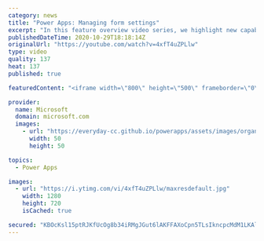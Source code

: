 ```yaml
---
category: news
title: "Power Apps: Managing form settings"
excerpt: "In this feature overview video series, we highlight new capabilities included in the latest update to Microsoft Power Apps.  Improvements to Microsoft Power Apps for managing form settings and events allow users to set various features on a form in the new modern designer.   Get the most out of Power"
publishedDateTime: 2020-10-29T18:18:14Z
originalUrl: "https://youtube.com/watch?v=4xfT4uZPLlw"
type: video
quality: 137
heat: 137
published: true

featuredContent: "<iframe width=\"800\" height=\"500\" frameborder=\"0\" src=\"https://www.youtube.com/embed/4xfT4uZPLlw\" allow=\"accelerometer; autoplay; encrypted-media; gyroscope; picture-in-picture\" allowfullscreen></iframe>"

provider:
  name: Microsoft
  domain: microsoft.com
  images:
    - url: "https://everyday-cc.github.io/powerapps/assets/images/organizations/microsoft.com-50x50.jpg"
      width: 50
      height: 50

topics:
  - Power Apps

images:
  - url: "https://i.ytimg.com/vi/4xfT4uZPLlw/maxresdefault.jpg"
    width: 1280
    height: 720
    isCached: true

secured: "KBOcKsl15ptRJKfUcOg8b34iRMgJGut6lAKFFAXoCpn5TLsIkncpcMdM1LKAlLpkL/PRT8mBBH4UR/UWJNOhxHuAoG7fUHB3eTVKxcoU4UlQTPDe9C2L4u+jmOlDD71MNO/4tEJoLzoGnxqcSQj9IWK8j6jDs+QwwmAR89awvDMwPHbJfnGqmrKjjO3NJrmKyDHYYhzM7ASPcuWGCDxhEf9Q4SlbX+s+1z7fW6WV0pSKGWR4MoMuhZ0/EVnzA20ujzLEQe148GWRlAmaTfIrsFKfall9I6uFPdWlALN3+yhkTSdO8/yCUPLfWzk6DfS5Nw4U7XPYVASRKNdcrTvMIrQzILIoJVxQmnwDspJOW4JzBlbDDwtJ2NGp+jmrFjxmsC8scsw6XtxmfhDiwTvW8ghSSJZlRxgacJlqNfeHcrpGUhKDSDkQ04q6aa6+4u3N;8V+Np62+6y4NlAy4ftNO2Q=="
---
```


